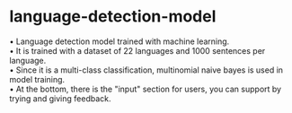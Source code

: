 # language-detection-model

• Language detection model trained with machine learning.  
• It is trained with a dataset of 22 languages and 1000 sentences per language.  
• Since it is a multi-class classification, multinomial naive bayes is used in model training.  
• At the bottom, there is the "input" section for users, you can support by trying and giving feedback.  
